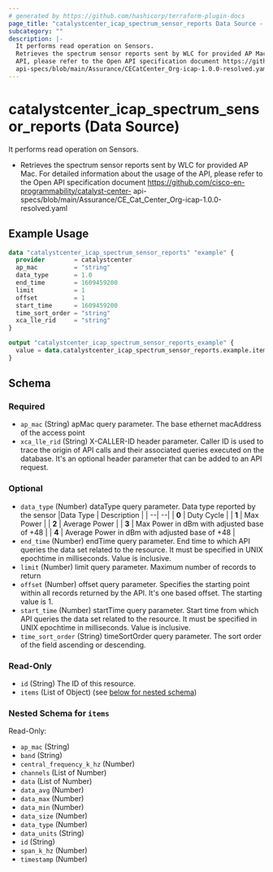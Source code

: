 ```yaml
---
# generated by https://github.com/hashicorp/terraform-plugin-docs
page_title: "catalystcenter_icap_spectrum_sensor_reports Data Source - terraform-provider-catalystcenter"
subcategory: ""
description: |-
  It performs read operation on Sensors.
  Retrieves the spectrum sensor reports sent by WLC for provided AP Mac. For detailed information about the usage of the
  API, please refer to the Open API specification document https://github.com/cisco-en-programmability/catalyst-center-
  api-specs/blob/main/Assurance/CECatCenter_Org-icap-1.0.0-resolved.yaml
---
```


# catalystcenter_icap_spectrum_sensor_reports (Data Source)

It performs read operation on Sensors.

- Retrieves the spectrum sensor reports sent by WLC for provided AP Mac. For detailed information about the usage of the
API, please refer to the Open API specification document https://github.com/cisco-en-programmability/catalyst-center-
api-specs/blob/main/Assurance/CE_Cat_Center_Org-icap-1.0.0-resolved.yaml

## Example Usage

```terraform
data "catalystcenter_icap_spectrum_sensor_reports" "example" {
  provider        = catalystcenter
  ap_mac          = "string"
  data_type       = 1.0
  end_time        = 1609459200
  limit           = 1
  offset          = 1
  start_time      = 1609459200
  time_sort_order = "string"
  xca_lle_rid     = "string"
}

output "catalystcenter_icap_spectrum_sensor_reports_example" {
  value = data.catalystcenter_icap_spectrum_sensor_reports.example.items
}
```

<!-- schema generated by tfplugindocs -->
## Schema

### Required

- `ap_mac` (String) apMac query parameter. The base ethernet macAddress of the access point
- `xca_lle_rid` (String) X-CALLER-ID header parameter. Caller ID is used to trace the origin of API calls and their associated queries executed on the database. It's an optional header parameter that can be added to an API request.

### Optional

- `data_type` (Number) dataType query parameter. Data type reported by the sensor
|Data Type | Description | | --| --| | **0** | Duty Cycle | | **1** | Max Power | | **2** | Average Power | | **3** | Max Power in dBm with adjusted base of +48 | | **4** | Average Power in dBm with adjusted base of +48 |
- `end_time` (Number) endTime query parameter. End time to which API queries the data set related to the resource. It must be specified in UNIX epochtime in milliseconds. Value is inclusive.
- `limit` (Number) limit query parameter. Maximum number of records to return
- `offset` (Number) offset query parameter. Specifies the starting point within all records returned by the API. It's one based offset. The starting value is 1.
- `start_time` (Number) startTime query parameter. Start time from which API queries the data set related to the resource. It must be specified in UNIX epochtime in milliseconds. Value is inclusive.
- `time_sort_order` (String) timeSortOrder query parameter. The sort order of the field ascending or descending.

### Read-Only

- `id` (String) The ID of this resource.
- `items` (List of Object) (see [below for nested schema](#nestedatt--items))

<a id="nestedatt--items"></a>
### Nested Schema for `items`

Read-Only:

- `ap_mac` (String)
- `band` (String)
- `central_frequency_k_hz` (Number)
- `channels` (List of Number)
- `data` (List of Number)
- `data_avg` (Number)
- `data_max` (Number)
- `data_min` (Number)
- `data_size` (Number)
- `data_type` (Number)
- `data_units` (String)
- `id` (String)
- `span_k_hz` (Number)
- `timestamp` (Number)
